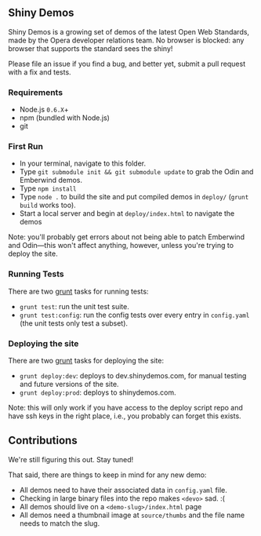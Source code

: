 ## Shiny Demos

Shiny Demos is a growing set of demos of the latest Open Web Standards, made by the Opera developer relations team. No browser is blocked: any browser that supports the standard sees the shiny!

Please file an issue if you find a bug, and better yet, submit a pull request with a fix and tests.

### Requirements

* Node.js `0.6.X`+
* npm (bundled with Node.js)
* git

### First Run

- In your terminal, navigate to this folder.
- Type `git submodule init && git submodule update` to grab the Odin and Emberwind demos.
- Type `npm install`
- Type `node .` to build the site and put compiled demos in `deploy/` (`grunt build` works too).
- Start a local server and begin at `deploy/index.html` to navigate the demos

Note: you'll probably get errors about not being able to patch Emberwind and Odin&mdash;this won't affect anything, however, unless you're trying to deploy the site.

### Running Tests

There are two [grunt](http://gruntjs.com/) tasks for running tests:

  * `grunt test`: run the unit test suite.
  * `grunt test:config`: run the config tests over every entry in `config.yaml` (the unit tests only test a subset).
  
### Deploying the site

There are two [grunt](http://gruntjs.com/) tasks for deploying the site:

 * `grunt deploy:dev`: deploys to dev.shinydemos.com, for manual testing and future versions of the site.
 * `grunt deploy:prod`: deploys to shinydemos.com.
 
 Note: this will only work if you have access to the deploy script repo and have ssh keys in the right place, i.e., you probably can forget this exists.
 
## Contributions

We're still figuring this out. Stay tuned!

That said, there are things to keep in mind for any new demo:

- All demos need to have their associated data in `config.yaml` file.
- Checking in large binary files into the repo makes `<devo>` sad. :(
- All demos should live on a `<demo-slug>/index.html` page
- All demos need a thumbnail image at `source/thumbs` and the file name needs to match the slug.